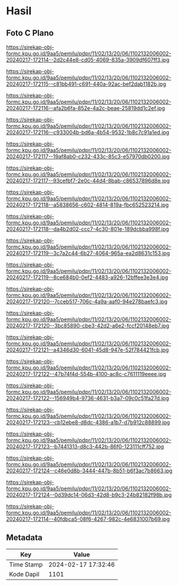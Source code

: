 # Hasil

## Foto C Plano

https://sirekap-obj-formc.kpu.go.id/9aa5/pemilu/pdpr/11/02/13/20/06/1102132006002-20240217-172114--2d2c44e8-cd05-4069-835a-3909df607ff3.jpg

https://sirekap-obj-formc.kpu.go.id/9aa5/pemilu/pdpr/11/02/13/20/06/1102132006002-20240217-172115--c81bb491-c691-440a-92ac-bef2dab1182b.jpg

https://sirekap-obj-formc.kpu.go.id/9aa5/pemilu/pdpr/11/02/13/20/06/1102132006002-20240217-172116--afa2b6fa-852e-4a2c-beae-25819dd1c2ef.jpg

https://sirekap-obj-formc.kpu.go.id/9aa5/pemilu/pdpr/11/02/13/20/06/1102132006002-20240217-172116--c933004b-bd6a-4b54-9532-1b8c7c91a1ed.jpg

https://sirekap-obj-formc.kpu.go.id/9aa5/pemilu/pdpr/11/02/13/20/06/1102132006002-20240217-172117--19af8ab0-c232-433c-85c3-e57970db0200.jpg

https://sirekap-obj-formc.kpu.go.id/9aa5/pemilu/pdpr/11/02/13/20/06/1102132006002-20240217-172117--93cefbf7-2e0c-44d4-8bab-c86537896d8e.jpg

https://sirekap-obj-formc.kpu.go.id/9aa5/pemilu/pdpr/11/02/13/20/06/1102132006002-20240217-172118--a5838656-c602-4814-819a-fbc652523214.jpg

https://sirekap-obj-formc.kpu.go.id/9aa5/pemilu/pdpr/11/02/13/20/06/1102132006002-20240217-172118--da4b2d02-ccc7-4c30-801e-189dcbba998f.jpg

https://sirekap-obj-formc.kpu.go.id/9aa5/pemilu/pdpr/11/02/13/20/06/1102132006002-20240217-172119--3c7a2c44-6b27-4064-965a-ea2d8631c153.jpg

https://sirekap-obj-formc.kpu.go.id/9aa5/pemilu/pdpr/11/02/13/20/06/1102132006002-20240217-172119--8ce684b0-0ef2-4483-a926-12bffee3e3e4.jpg

https://sirekap-obj-formc.kpu.go.id/9aa5/pemilu/pdpr/11/02/13/20/06/1102132006002-20240217-172120--7cceb517-706c-4a9a-aaf0-94e278baefc3.jpg

https://sirekap-obj-formc.kpu.go.id/9aa5/pemilu/pdpr/11/02/13/20/06/1102132006002-20240217-172120--3bc85890-cbe3-42d2-a6e2-fccf20148eb7.jpg

https://sirekap-obj-formc.kpu.go.id/9aa5/pemilu/pdpr/11/02/13/20/06/1102132006002-20240217-172121--a4346d30-6041-45d8-947e-52f784421fcb.jpg

https://sirekap-obj-formc.kpu.go.id/9aa5/pemilu/pdpr/11/02/13/20/06/1102132006002-20240217-172122--47b74f4d-554b-4100-ac8c-c7611119eeee.jpg

https://sirekap-obj-formc.kpu.go.id/9aa5/pemilu/pdpr/11/02/13/20/06/1102132006002-20240217-172122--156949b4-9736-4631-b3a7-09c0c51fa27d.jpg

https://sirekap-obj-formc.kpu.go.id/9aa5/pemilu/pdpr/11/02/13/20/06/1102132006002-20240217-172123--cb12ebe8-d8dc-4386-a1b7-d7b912c88899.jpg

https://sirekap-obj-formc.kpu.go.id/9aa5/pemilu/pdpr/11/02/13/20/06/1102132006002-20240217-172123--b7441313-d8c3-442b-86f0-123111cff752.jpg

https://sirekap-obj-formc.kpu.go.id/9aa5/pemilu/pdpr/11/02/13/20/06/1102132006002-20240217-172124--c46e0d8b-3444-447b-8b51-b6f3ac7b8663.jpg

https://sirekap-obj-formc.kpu.go.id/9aa5/pemilu/pdpr/11/02/13/20/06/1102132006002-20240217-172124--0d39dc14-06d3-42d8-b9c3-24b82182f98b.jpg

https://sirekap-obj-formc.kpu.go.id/9aa5/pemilu/pdpr/11/02/13/20/06/1102132006002-20240217-172114--40fdbca5-08f6-4267-982c-4e6831007b69.jpg


## Metadata

| Key        | Value               |
| ---------- | ------------------- |
| Time Stamp | 2024-02-17 17:32:46 |
| Kode Dapil | 1101                |



